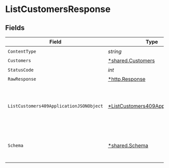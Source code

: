 # ListCustomersResponse


## Fields

| Field                                                                                          | Type                                                                                           | Required                                                                                       | Description                                                                                    |
| ---------------------------------------------------------------------------------------------- | ---------------------------------------------------------------------------------------------- | ---------------------------------------------------------------------------------------------- | ---------------------------------------------------------------------------------------------- |
| `ContentType`                                                                                  | *string*                                                                                       | :heavy_check_mark:                                                                             | N/A                                                                                            |
| `Customers`                                                                                    | [*shared.Customers](../../models/shared/customers.md)                                          | :heavy_minus_sign:                                                                             | OK                                                                                             |
| `StatusCode`                                                                                   | *int*                                                                                          | :heavy_check_mark:                                                                             | N/A                                                                                            |
| `RawResponse`                                                                                  | [*http.Response](https://pkg.go.dev/net/http#Response)                                         | :heavy_minus_sign:                                                                             | N/A                                                                                            |
| `ListCustomers409ApplicationJSONObject`                                                        | [*ListCustomers409ApplicationJSON](../../models/operations/listcustomers409applicationjson.md) | :heavy_minus_sign:                                                                             | The data type's dataset has not been requested or is still syncing.                            |
| `Schema`                                                                                       | [*shared.Schema](../../models/shared/schema.md)                                                | :heavy_minus_sign:                                                                             | Your `query` parameter was not correctly formed                                                |